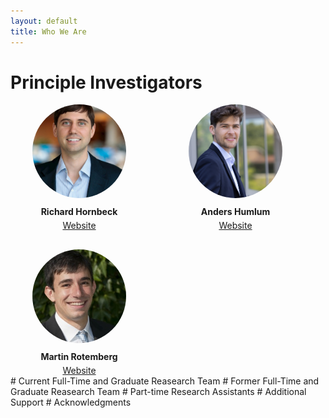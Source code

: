 ```yaml
---
layout: default
title: Who We Are
---
```


# Principle Investigators

<div style="display: flex; flex-wrap: wrap; gap: 30px;">

  <div style="flex: 1 1 200px; max-width: 220px; text-align: center;">
    <img src="/assets/images/richard_hornbeck_portrait.jpg" alt="PI 1" 
         style="width: 150px; height: 150px; border-radius: 50%; object-fit: cover;">
    <p style="margin: 10px 0 5px 0; font-weight: bold;">Richard Hornbeck</p>
    <a href="https://voices.uchicago.edu/richardhornbeck/" target="_blank">Website</a>
  </div>

  <div style="flex: 1 1 200px; max-width: 220px; text-align: center;">
    <img src="/assets/images/anders_humlum_portrait.webp" alt="PI 2" 
         style="width: 150px; height: 150px; border-radius: 50%; object-fit: cover;">
    <p style="margin: 10px 0 5px 0; font-weight: bold;">Anders Humlum</p>
    <a href="https://www.andershumlum.com/" target="_blank">Website</a>
  </div>

  <div style="flex: 1 1 200px; max-width: 220px; text-align: center;">
    <img src="/assets/images/martin_rotemberg_portrait.jpeg" alt="PI 3" 
         style="width: 150px; height: 150px; border-radius: 50%; object-fit: cover;">
    <p style="margin: 10px 0 5px 0; font-weight: bold;">Martin Rotemberg</p>
    <a href="https://sites.google.com/view/mrotemberg/" target="_blank">Website</a>
  </div>

</div>
# Current Full-Time and Graduate Reasearch Team
# Former Full-Time and Graduate Reasearch Team
# Part-time Research Assistants
# Additional Support
# Acknowledgments
